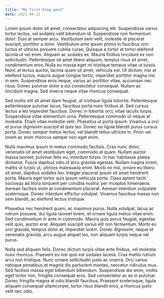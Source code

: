 ```yaml
---
title: "My first blog post"
date: 2021-04-22
---
```


Lorem ipsum dolor sit amet, consectetur adipiscing elit. Suspendisse varius tortor lectus, vel sodales velit bibendum id. Suspendisse non fermentum dolor. Duis at semper arcu. Vestibulum sem velit, molestie id placerat suscipit, porttitor a dolor. Vestibulum ante ipsum primis in faucibus orci luctus et ultrices posuere cubilia curae; Quisque a tortor at tortor eleifend lacinia ut vel enim. Aliquam ac sodales ex. Mauris finibus tincidunt ex non sollicitudin. Pellentesque sit amet libero aliquam, tempus risus sit amet, condimentum eros. Nulla eu massa eget mi tristique tempus vitae ut turpis. Nunc at lectus auctor, lacinia quam sit amet, vehicula est. Ut dictum, nisi at eleifend luctus, mauris augue congue tortor, imperdiet porttitor magna nisi in sem. Suspendisse eros neque, varius ac porttitor vitae, accumsan nec risus. Donec pulvinar dolor a dui consectetur consequat. Nullam ac tincidunt magna. Sed viverra neque vitae rhoncus consequat.

Sed mollis elit sit amet diam feugiat, at tristique ligula lobortis. Pellentesque pellentesque pulvinar lacus, faucibus porta nunc finibus at. Sed cursus lectus a leo imperdiet faucibus. Donec in lobortis orci, vitae iaculis turpis. Suspendisse vitae elementum urna. Pellentesque commodo ut neque at molestie. Etiam vitae molestie velit. Phasellus ut porta ipsum. Vivamus a orci et purus dignissim suscipit et quis leo. Donec eu ligula blandit purus cursus porta. Donec semper metus lectus, vel blandit tellus ultrices in. Proin vel lorem ac enim rhoncus semper non eget enim.

Nulla maximus ipsum in metus commodo facilisis. Cras nunc dolor, venenatis sit amet vestibulum eget, commodo at quam. Nullam auctor massa laoreet, pulvinar felis eu, interdum turpis. In hac habitasse platea dictumst. Fusce dapibus odio id arcu gravida egestas. Nullam magna lorem, mattis ut turpis ut, ultrices malesuada enim. Morbi ex nisl, ornare eu libero sit amet, dapibus sodales leo. Integer placerat ipsum sit amet hendrerit porta. Mauris eget tortor quis ipsum vehicula porta. Class aptent taciti sociosqu ad litora torquent per conubia nostra, per inceptos himenaeos. Aenean facilisis enim at condimentum placerat. Aenean interdum vulputate scelerisque. Donec interdum efficitur volutpat. Vivamus faucibus massa non sem blandit, ac eleifend lectus tristique.

Phasellus nec hendrerit quam, ac maximus purus. Nulla volutpat, lacus ac rutrum posuere, dui ligula laoreet lorem, et ornare ligula metus vitae enim. Sed condimentum in ante in commodo. Mauris quis purus feugiat, egestas velit quis, auctor erat. Aliquam suscipit varius elit non fermentum. Morbi eu orci gravida, tempus dolor at, imperdiet lorem. Donec dignissim, neque id venenatis gravida, arcu augue aliquet leo, non aliquam turpis neque vel purus.

Nulla sed aliquam felis. Donec dictum turpis vitae ante finibus, vel molestie nunc rhoncus. Praesent eu nisl quis est sodales lacinia. Cras mattis rutrum arcu non tristique. Nunc ornare sollicitudin justo ac viverra. Orci varius natoque penatibus et magnis dis parturient montes, nascetur ridiculus mus. Sed facilisis massa eget bibendum bibendum. Suspendisse dui enim, mollis eget tortor non, fringilla consequat eros. Sed consectetur ac ex in pulvinar. Donec fringilla magna at odio blandit faucibus. Praesent scelerisque, ligula aliquam consequat ullamcorper, tortor risus blandit eros, a rhoncus justo velit nec odio. 
